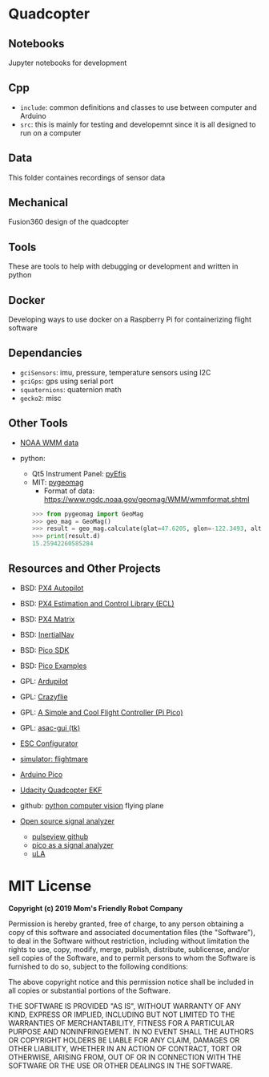 # Quadcopter

## Notebooks

Jupyter notebooks for development

## Cpp

- `include`: common definitions and classes to use between computer and Arduino
- `src`: this is mainly for testing and developemnt since it is all designed to
run on a computer

## Data

This folder containes recordings of sensor data

## Mechanical

Fusion360 design of the quadcopter

## Tools

These are tools to help with debugging or development and written in python

## Docker

Developing ways to use docker on a Raspberry Pi for containerizing flight software

## Dependancies

- `gciSensors`: imu, pressure, temperature sensors using I2C
- `gciGps`: gps using serial port
- `squaternions`: quaternion math
- `gecko2`: misc

## Other Tools

- [NOAA WMM data](https://www.ncei.noaa.gov/magnetic-model-survey-page?redirect=wmm-coefficients)

- python:
    - Qt5 Instrument Panel: [pyEfis](https://github.com/makerplane/pyEfis)
    - MIT: [pygeomag](https://github.com/boxpet/pygeomag/tree/main)
        - Format of data: https://www.ngdc.noaa.gov/geomag/WMM/wmmformat.shtml
        ```python
        >>> from pygeomag import GeoMag
        >>> geo_mag = GeoMag()
        >>> result = geo_mag.calculate(glat=47.6205, glon=-122.3493, alt=0, time=2023.75)
        >>> print(result.d)
        15.25942260585284
        ```

## Resources and Other Projects

- BSD: [PX4 Autopilot](https://github.com/PX4/PX4-Autopilot)
- BSD: [PX4 Estimation and Control Library (ECL)](https://github.com/PX4/PX4-ECL)
- BSD: [PX4 Matrix](https://github.com/PX4/PX4-Autopilot/tree/4a3d64f1d76856d22323d1061ac6e560efda0a05/src/lib/matrix)
- BSD: [InertialNav](https://github.com/priseborough/InertialNav)
- BSD: [Pico SDK](https://github.com/raspberrypi/pico-sdk)
- BSD: [Pico Examples](https://github.com/raspberrypi/pico-examples)
- GPL: [Ardupilot](https://github.com/ArduPilot/ardupilot)
- GPL: [Crazyflie](https://github.com/bitcraze/crazyflie-firmware)
- GPL: [A Simple and Cool Flight Controller (Pi Pico)](https://github.com/victorhook/asac-fc)
- GPL: [asac-gui (tk)](https://github.com/victorhook/asac-gcs/tree/main)

- [ESC Configurator](https://esc-configurator.com)

- [simulator: flightmare](https://flightmare.readthedocs.io/en/latest/getting_started/readme.html)

- [Arduino Pico](https://github.com/earlephilhower/arduino-pico)

- [Udacity Quadcopter EKF](https://github.com/Ashutosh-Badave/4.EKF_estimator_for_Drone)

- github: [python computer vision](https://github.com/timmarkhuff/horizon_detector/tree/main) flying plane

- [Open source signal analyzer](sigrok.org)
    - [pulseview github](https://github.com/sigrokproject)
    - [pico as a signal analyzer](https://github.com/dotcypress/ula)
    - [uLA](https://forums.raspberrypi.com/viewtopic.php?t=350300)

# MIT License

**Copyright (c) 2019 Mom's Friendly Robot Company**

Permission is hereby granted, free of charge, to any person obtaining a copy
of this software and associated documentation files (the "Software"), to deal
in the Software without restriction, including without limitation the rights
to use, copy, modify, merge, publish, distribute, sublicense, and/or sell
copies of the Software, and to permit persons to whom the Software is
furnished to do so, subject to the following conditions:

The above copyright notice and this permission notice shall be included in all
copies or substantial portions of the Software.

THE SOFTWARE IS PROVIDED "AS IS", WITHOUT WARRANTY OF ANY KIND, EXPRESS OR
IMPLIED, INCLUDING BUT NOT LIMITED TO THE WARRANTIES OF MERCHANTABILITY,
FITNESS FOR A PARTICULAR PURPOSE AND NONINFRINGEMENT. IN NO EVENT SHALL THE
AUTHORS OR COPYRIGHT HOLDERS BE LIABLE FOR ANY CLAIM, DAMAGES OR OTHER
LIABILITY, WHETHER IN AN ACTION OF CONTRACT, TORT OR OTHERWISE, ARISING FROM,
OUT OF OR IN CONNECTION WITH THE SOFTWARE OR THE USE OR OTHER DEALINGS IN THE
SOFTWARE.